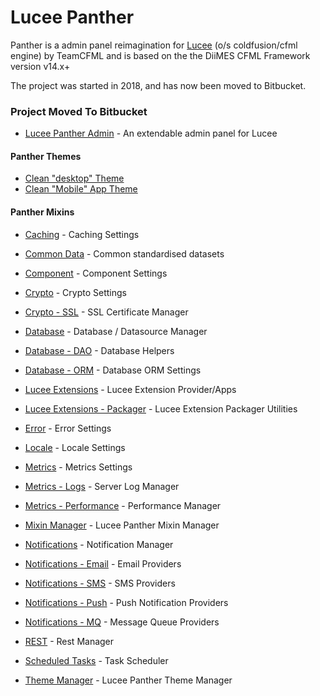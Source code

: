 # Lucee Panther
Panther is a admin panel reimagination for [Lucee](https://lucee.org) (o/s coldfusion/cfml engine) by TeamCFML and is based on the the DiiMES CFML Framework version v14.x+

The project was started in 2018, and has now been moved to Bitbucket.

### Project Moved To Bitbucket
* [Lucee Panther Admin](https://bitbucket.org/teamcfml/lucee-panther/ "Get your pather on!") - An extendable admin panel for Lucee

#### Panther Themes

* [Clean "desktop" Theme](https://bitbucket.org/teamcfml/lucee-panther-theme-clean)
* [Clean "Mobile" App Theme](https://bitbucket.org/teamcfml/lucee-panther-mobile)

#### Panther Mixins

* [Caching](https://bitbucket.org/teamcfml/lucee-panther-caching) - Caching Settings
* [Common Data](https://bitbucket.org/teamcfml/lucee-panther-commondata) - Common standardised datasets
* [Component](https://bitbucket.org/teamcfml/lucee-panther-component) - Component Settings

* [Crypto](https://bitbucket.org/teamcfml/lucee-panther-crypto) - Crypto Settings
* [Crypto - SSL](https://bitbucket.org/teamcfml/lucee-panther-crypto-ssl) - SSL Certificate Manager

* [Database](https://bitbucket.org/teamcfml/lucee-panther-database) - Database / Datasource Manager
* [Database - DAO](https://bitbucket.org/teamcfml/lucee-panther-db-dao) - Database Helpers
* [Database - ORM](https://bitbucket.org/teamcfml/lucee-panther-db-orm) - Database ORM Settings

* [Lucee Extensions](https://bitbucket.org/teamcfml/lucee-panther-db-ext) - Lucee Extension Provider/Apps
* [Lucee Extensions - Packager](https://bitbucket.org/teamcfml/lucee-panther-db-ext-packager) - Lucee Extension Packager Utilities

* [Error](https://bitbucket.org/teamcfml/lucee-panther-error) - Error Settings
* [Locale](https://bitbucket.org/teamcfml/lucee-panther-locale) - Locale Settings

* [Metrics](https://bitbucket.org/teamcfml/lucee-panther-metrics) - Metrics Settings
* [Metrics - Logs](https://bitbucket.org/teamcfml/lucee-panther-metrics-logs) - Server Log Manager
* [Metrics - Performance](https://bitbucket.org/teamcfml/lucee-panther-performance) - Performance Manager

* [Mixin Manager](https://bitbucket.org/teamcfml/lucee-panther-mixins) - Lucee Panther Mixin Manager

* [Notifications](https://bitbucket.org/teamcfml/lucee-panther-notify) - Notification Manager
* [Notifications - Email](https://bitbucket.org/teamcfml/lucee-panther-notify-email) - Email Providers
* [Notifications - SMS](https://bitbucket.org/teamcfml/lucee-panther-notify-sms) - SMS Providers
* [Notifications - Push](https://bitbucket.org/teamcfml/lucee-panther-notify-push) - Push Notification Providers
* [Notifications - MQ](https://bitbucket.org/teamcfml/lucee-panther-notify-mq) - Message Queue Providers

* [REST](https://bitbucket.org/teamcfml/lucee-panther-rest) - Rest Manager
* [Scheduled Tasks](https://bitbucket.org/teamcfml/lucee-panther-scheduler) - Task Scheduler
* [Theme Manager](https://bitbucket.org/teamcfml/lucee-panther-themes) - Lucee Panther Theme Manager
